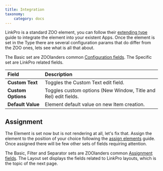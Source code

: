 ```yaml
---
title: Integration
taxonomy:
    category: docs
---
```


LinkPro is a standard ZOO element, you can follow their [extending type](http://yootheme.com/zoo/documentation/advanced/extend-pre-build-types) guide to integrate the element into your existent Apps. Once the element is set in the Type there are several configuration params that do differ from the ZOO ones, lets see what is all that about.

The Basic set are ZOOlanders common [Configuration fields](/zoolanders/elements/fields#configuration). The Specific set are LinkPro related fields.

| Field       | Description |
| :---------- | :---------- |
| **Custom Text** | Toggles the Custom Text edit field. |
| **Custom Options** | Toggles custom options (New Window, Title and Rel) edit fields. |
| **Default Value** | Element default value on new Item creation. |

## Assignment

The Element is set now but is not rendering at all, let's fix that. Assign the element to the position of your choice following the [assign elements](http://yootheme.com/zoo/documentation/advanced/assign-elements-to-layout-positions) guide. Once assigned there will be few other sets of fields requiring attention.

The Basic, Filter and Separator sets are ZOOlanders common [Assignment fields](/zoolanders/elements/fields#assignment). The Layout set displays the fields related to LinkPro layouts, which is the topic of the next page.
